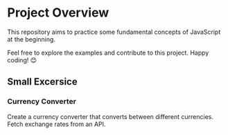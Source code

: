 # Project Overview

This repository aims to practice some fundamental concepts of JavaScript at the beginning.

Feel free to explore the examples and contribute to this project. Happy coding! 😊

## Small Excersice

### Currency Converter

Create a currency converter that converts between different currencies. Fetch exchange rates from an API.
